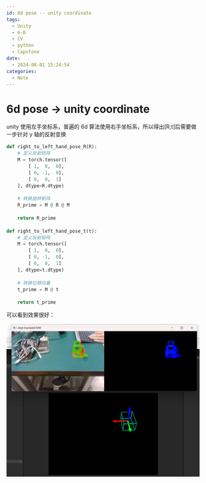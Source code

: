 ```yaml
---
id: 6d pose -- unity coordinate
tags:
  - Unity
  - 6-D
  - CV
  - python
  - Capstone
date:
  - 2024-08-01 15:24:54
categories:
  - Note
---
```

# 6d pose -> unity coordinate

unity 使用左手坐标系，普遍的 6d 算法使用右手坐标系，所以得出[R;t]后需要做一步针对 y 轴的反射变换

```python
def right_to_left_hand_pose_R(R):
    # 定义反射矩阵
    M = torch.tensor([
        [ 1,  0,  0],
        [ 0, -1,  0],
        [ 0,  0,  1]
    ], dtype=R.dtype)
    
    # 转换旋转矩阵
    R_prime = M @ R @ M
    
    return R_prime

def right_to_left_hand_pose_t(t):
    # 定义反射矩阵
    M = torch.tensor([
        [ 1,  0,  0],
        [ 0, -1,  0],
        [ 0,  0,  1]
    ], dtype=t.dtype)

    # 转换位移向量
    t_prime = M @ t

    return t_prime
```

可以看到效果很好：

![](static/TRoFbsobAoJOx2xgPcUcDkbxn1e.png)
